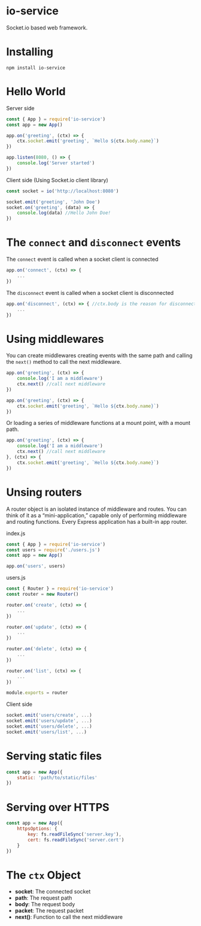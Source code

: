 # io-service
Socket.io based web framework.

# Installing
`npm install io-service`

# Hello World
Server side
```javascript
const { App } = require('io-service')
const app = new App()

app.on('greeting', (ctx) => {
	ctx.socket.emit('greeting', `Hello ${ctx.body.name}`)
})

app.listen(8080, () => {
	console.log('Server started')
})
```

Client side (Using Socket.io client library)
```javascript
const socket = io('http://localhost:8080')

socket.emit('greeting', 'John Doe')
socket.on('greeting', (data) => {
	console.log(data) //Hello John Doe!
})
```

# The `connect` and `disconnect` events
The `connect` event is called when a socket client is connected
```javascript
app.on('connect', (ctx) => {
	...
})
```

The `disconnect` event is called when a socket client is disconnected
```javascript
app.on('disconnect', (ctx) => { //ctx.body is the reason for disconnecting
	...
})
```

# Using middlewares
You can create middlewares creating events with the same path and calling the `next()` method to call the next middleware.
```javascript
app.on('greeting', (ctx) => {
	console.log('I am a middleware')
	ctx.next() //call next middleware	
})

app.on('greeting', (ctx) => {
	ctx.socket.emit('greeting', `Hello ${ctx.body.name}`)
})
```
Or loading a series of middleware functions at a mount point, with a mount path.
```javascript
app.on('greeting', (ctx) => {
	console.log('I am a middleware')
	ctx.next() //call next middleware	
}, (ctx) => {
	ctx.socket.emit('greeting', `Hello ${ctx.body.name}`)
})
```

# Unsing routers
A router object is an isolated instance of middleware and routes. You can think of it as a “mini-application,” capable only of performing middleware and routing functions. Every Express application has a built-in app router.

index.js
```javascript
const { App } = require('io-service')
const users = require('./users.js')
const app = new App()

app.on('users', users)
```

users.js
```javascript
const { Router } = require('io-service')
const router = new Router()

router.on('create', (ctx) => {
	...
})

router.on('update', (ctx) => {
	...
})

router.on('delete', (ctx) => {
	...
})

router.on('list', (ctx) => {
	...
})

module.exports = router
```

Client side
```javascript
socket.emit('users/create', ...)
socket.emit('users/update', ...)
socket.emit('users/delete', ...)
socket.emit('users/list', ...)
```

# Serving static files
```javascript
const app = new App({
	static: 'path/to/static/files'
})
```

# Serving over HTTPS
```javascript
const app = new App({
	httpsOptions: {
		key: fs.readFileSync('server.key'),
		cert: fs.readFileSync('server.cert')
	}
})
```

# The `ctx` Object
- **socket**: The connected socket
- **path**: The request path
- **body**: The request body
- **packet**: The request packet
- **next()**: Function to call the next middleware